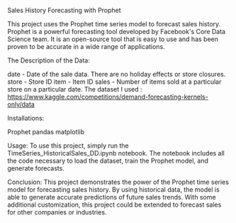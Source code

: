 Sales History Forecasting with Prophet

This project uses the Prophet time series model to forecast sales history. Prophet is a      powerful forecasting tool developed by Facebook's Core Data Science team. It is an open-source tool that is easy to use and has been proven to be accurate in a wide range of applications.



The Description of the Data:

  date - Date of the sale data. There are no holiday effects or store closures.
  store - Store ID
  item - Item ID
  sales - Number of items sold at a particular store on a particular date.
  The dataset I used : https://www.kaggle.com/competitions/demand-forecasting-kernels-only/data

 Installations:
 
  Prophet 
  pandas
  matplotlib
  
  Usage:
  To use this project, simply run the TimeSeries_HistoricalSales_DD.ipynb notebook. The notebook includes all   the code necessary to load the dataset, train the Prophet model, and generate forecasts.


  Conclusion:
This project demonstrates the power of the Prophet time series model for forecasting sales history. By using historical data, the model is able to generate accurate predictions of future sales trends. With some additional customization, this project could be extended to forecast sales for other companies or industries.
